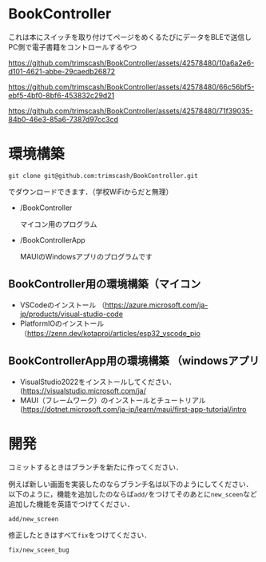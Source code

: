 # BookController
これは本にスイッチを取り付けてページをめくるたびにデータをBLEで送信しPC側で電子書籍をコントロールするやつ




https://github.com/trimscash/BookController/assets/42578480/10a6a2e6-d101-4621-abbe-29caedb26872

https://github.com/trimscash/BookController/assets/42578480/66c56bf5-ebf5-4bf0-8bf6-453832c29d21

https://github.com/trimscash/BookController/assets/42578480/71f39035-84b0-46e3-85a6-7387d97cc3cd


# 環境構築
```
git clone git@github.com:trimscash/BookController.git
```
でダウンロードできます．（学校WiFiからだと無理）

- /BookController

  マイコン用のプログラム

- /BookControllerApp

  MAUIのWindowsアプリのプログラムです

## BookController用の環境構築（マイコン
- VSCodeのインストール （https://azure.microsoft.com/ja-jp/products/visual-studio-code
- PlatformIOのインストール（https://zenn.dev/kotaproj/articles/esp32_vscode_pio

## BookControllerApp用の環境構築 （windowsアプリ
- VisualStudio2022をインストールしてください．(https://visualstudio.microsoft.com/ja/
- MAUI（フレームワーク）のインストールとチュートリアル(https://dotnet.microsoft.com/ja-jp/learn/maui/first-app-tutorial/intro

# 開発
コミットするときはブランチを新たに作ってください．

例えば新しい画面を実装したのならブランチ名は以下のようにしてください．
以下のように，機能を追加したのならば`add/`をつけてそのあとに`new_sceen`など追加した機能を英語でつけてください．
```
add/new_screen
```

修正したときはすべて`fix`をつけてください．
```
fix/new_sceen_bug
```
